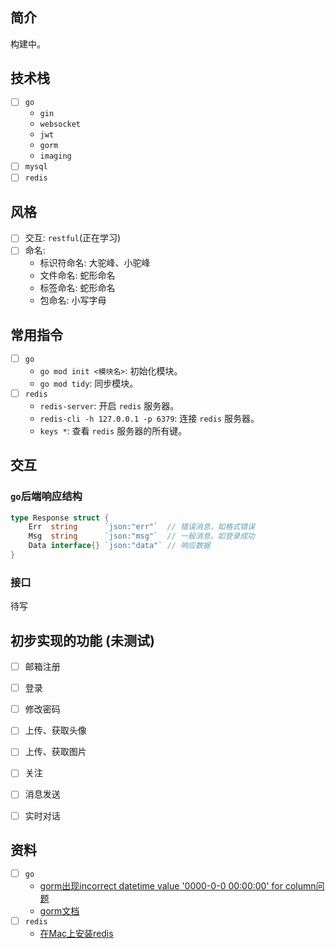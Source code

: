 
## 简介
构建中。

## 技术栈
- [ ] `go`
	- `gin`
	- `websocket`
	- `jwt`
	- `gorm`
	- `imaging`
- [ ] `mysql`
- [ ] `redis`

## 风格
- [ ] 交互: `restful`(正在学习)
- [ ] 命名:
	- 标识符命名: 大驼峰、小驼峰
	- 文件命名: 蛇形命名
	- 标签命名: 蛇形命名
	- 包命名: 小写字母 

## 常用指令
- [ ] `go`
	- `go mod init <模块名>`: 初始化模块。
	- `go mod tidy`: 同步模块。
- [ ] `redis`
	- `redis-server`: 开启 `redis` 服务器。
	- `redis-cli -h 127.0.0.1 -p 6379`: 连接 `redis` 服务器。
	- `keys *`: 查看 `redis` 服务器的所有键。

## 交互

### `go`后端响应结构
```go
type Response struct {
	Err  string      `json:"err"`  // 错误消息，如格式错误
	Msg  string      `json:"msg"`  // 一般消息，如登录成功
	Data interface{} `json:"data"` // 响应数据
}
```
### 接口
待写


## 初步实现的功能 (未测试)
- [ ] 邮箱注册
- [ ] 登录
- [ ] 修改密码
- [ ] 上传、获取头像
- [ ] 上传、获取图片
- [ ] 关注
- [ ] 消息发送
- [ ] 实时对话


## 资料
- [ ] `go`
	- [gorm出现incorrect datetime value '0000-0-0 00:00:00' for column问题](https://www.jianshu.com/p/3a2a7c61cce1)
	- [gorm文档](http://gorm.book.jasperxu.com/)
- [ ] `redis`
	- [在Mac上安装redis](https://www.cnblogs.com/DI-DIAO/p/12588078.html)